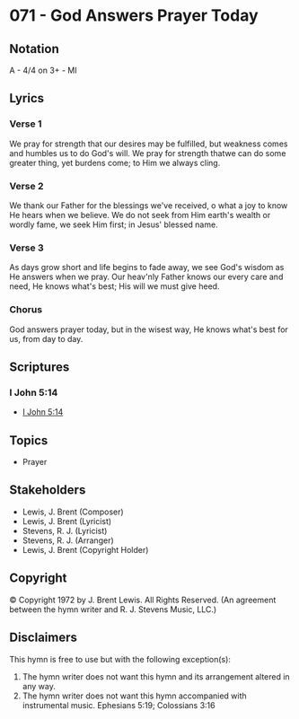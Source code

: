 # 071 - God Answers Prayer Today

## Notation

A - 4/4 on 3+ - MI

## Lyrics

### Verse 1

We pray for strength that our desires may be fulfilled, but weakness comes and humbles us to do God's will. We pray for strength thatwe can do some greater thing, yet burdens come; to Him we always cling.

### Verse 2

We thank our Father for the blessings we've received, o what a joy to know He hears when we believe. We do not seek from Him earth's wealth or wordly fame, we seek Him first; in Jesus' blessed name.

### Verse 3

As days grow short and life begins to fade away, we see God's wisdom as He answers when we pray. Our heav'nly Father knows our every care and need, He knows what's best; His will we must give heed.

### Chorus

God answers prayer today, but in the wisest way, He knows what's best for us, from day to day.


## Scriptures

### I John 5:14

- [I John 5:14](https://www.biblegateway.com/passage/?search=I%20John%205%3A14)


## Topics

- Prayer

## Stakeholders

- Lewis, J. Brent (Composer)
- Lewis, J. Brent (Lyricist)
- Stevens, R. J. (Lyricist)
- Stevens, R. J. (Arranger)
- Lewis, J. Brent (Copyright Holder)

## Copyright

© Copyright 1972 by J. Brent Lewis. All Rights Reserved.
(An agreement between the hymn writer and R. J. Stevens Music, LLC.)

## Disclaimers

This hymn is free to use but with the following exception(s):
1. The hymn writer does not want this hymn and its arrangement altered in any way.
2. The hymn writer does not want this hymn accompanied with instrumental music.
Ephesians 5:19; Colossians 3:16

